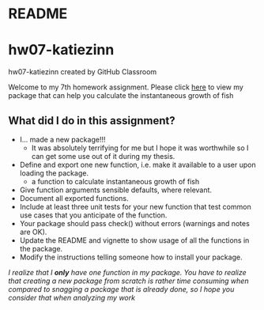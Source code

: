 README
================

hw07-katiezinn
==============

hw07-katiezinn created by GitHub Classroom

Welcome to my 7th homework assignment. Please click [here](https://github.com/STAT545-UBC-students/hw07-katiezinn/tree/master/FishGrowth) to view my package that can help you calculate the instantaneous growth of fish

What did I do in this assignment?
---------------------------------

-   I... made a new package!!!
    -   It was absolutely terrifying for me but I hope it was worthwhile so I can get some use out of it during my thesis.
-   Define and export one new function, i.e. make it available to a user upon loading the package.
    -   a function to calculate instantaneous growth of fish
-   Give function arguments sensible defaults, where relevant.
-   Document all exported functions.
-   Include at least three unit tests for your new function that test common use cases that you anticipate of the function.
-   Your package should pass check() without errors (warnings and notes are OK).
-   Update the README and vignette to show usage of all the functions in the package.
-   Modify the instructions telling someone how to install your package.

*I realize that I **only** have one function in my package. You have to realize that creating a new package from scratch is rather time consuming when compared to snagging a package that is already done, so I hope you consider that when analyzing my work*
